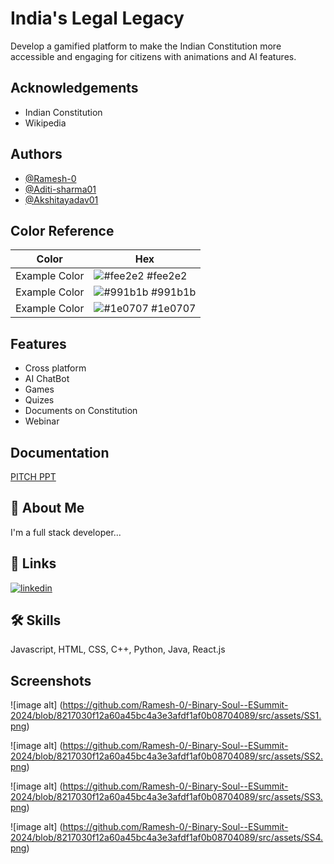 
# India's Legal Legacy

Develop a gamified platform to make the Indian Constitution more accessible and engaging for citizens with animations and AI features.



## Acknowledgements

 - Indian Constitution 
 - Wikipedia 


## Authors

- [@Ramesh-0](https://github.com/Ramesh-0)
- [@Aditi-sharma01](https://github.com/Aditi-sharma01)
- [@Akshitayadav01](https://github.com/Akshitayadav01)

## Color Reference

| Color             | Hex                                                                |
| ----------------- | ------------------------------------------------------------------ |
| Example Color | ![#fee2e2](https://via.placeholder.com/10/fee2e2?text=+) #fee2e2 |
| Example Color | ![#991b1b](https://via.placeholder.com/10/991b1b?text=+) #991b1b |
| Example Color | ![#1e0707](https://via.placeholder.com/10/1e0707?text=+) #1e0707 |




## Features

- Cross platform
- AI ChatBot
- Games
- Quizes
- Documents on Constitution
- Webinar



## Documentation

[PITCH PPT](https://docs.google.com/presentation/d/1z7GFTMEDxrJy-jIIWce6tYDTwvgxKM7I/edit?usp=drive_link&ouid=109483023867051582010&rtpof=true&sd=true)


## 🚀 About Me
I'm a full stack developer...


## 🔗 Links
[![linkedin](https://img.shields.io/badge/linkedin-0A66C2?style=for-the-badge&logo=linkedin&logoColor=white)](www.linkedin.com/in/ramesh-kumar-singh-5985792b9)



## 🛠 Skills
Javascript, HTML, CSS, C++, Python, Java, React.js


## Screenshots
![image alt] (https://github.com/Ramesh-0/-Binary-Soul--ESummit-2024/blob/8217030f12a60a45bc4a3e3afdf1af0b08704089/src/assets/SS1.png)

![image alt] (https://github.com/Ramesh-0/-Binary-Soul--ESummit-2024/blob/8217030f12a60a45bc4a3e3afdf1af0b08704089/src/assets/SS2.png)

![image alt] (https://github.com/Ramesh-0/-Binary-Soul--ESummit-2024/blob/8217030f12a60a45bc4a3e3afdf1af0b08704089/src/assets/SS3.png)

![image alt] (https://github.com/Ramesh-0/-Binary-Soul--ESummit-2024/blob/8217030f12a60a45bc4a3e3afdf1af0b08704089/src/assets/SS4.png)




